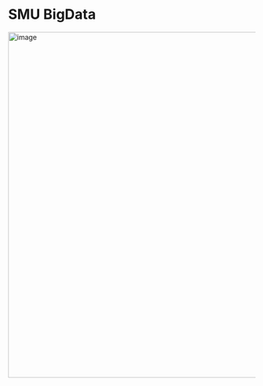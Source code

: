 # SMU BigData
<img width="705" alt="image" src="https://user-images.githubusercontent.com/95263618/161466341-f7470021-4202-4de3-b28c-9f2238b8dbc9.png">

